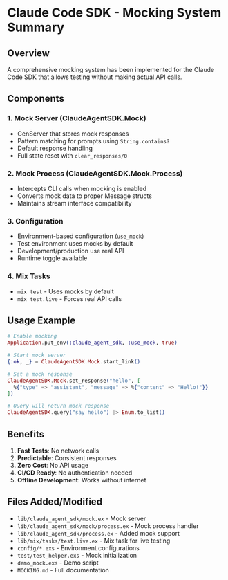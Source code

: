 # Claude Code SDK - Mocking System Summary

## Overview

A comprehensive mocking system has been implemented for the Claude Code SDK that allows testing without making actual API calls.

## Components

### 1. Mock Server (ClaudeAgentSDK.Mock)
- GenServer that stores mock responses
- Pattern matching for prompts using `String.contains?`
- Default response handling
- Full state reset with `clear_responses/0`

### 2. Mock Process (ClaudeAgentSDK.Mock.Process)
- Intercepts CLI calls when mocking is enabled
- Converts mock data to proper Message structs
- Maintains stream interface compatibility

### 3. Configuration
- Environment-based configuration (`use_mock`)
- Test environment uses mocks by default
- Development/production use real API
- Runtime toggle available

### 4. Mix Tasks
- `mix test` - Uses mocks by default
- `mix test.live` - Forces real API calls

## Usage Example

```elixir
# Enable mocking
Application.put_env(:claude_agent_sdk, :use_mock, true)

# Start mock server
{:ok, _} = ClaudeAgentSDK.Mock.start_link()

# Set a mock response
ClaudeAgentSDK.Mock.set_response("hello", [
  %{"type" => "assistant", "message" => %{"content" => "Hello!"}}
])

# Query will return mock response
ClaudeAgentSDK.query("say hello") |> Enum.to_list()
```

## Benefits

1. **Fast Tests**: No network calls
2. **Predictable**: Consistent responses
3. **Zero Cost**: No API usage
4. **CI/CD Ready**: No authentication needed
5. **Offline Development**: Works without internet

## Files Added/Modified

- `lib/claude_agent_sdk/mock.ex` - Mock server
- `lib/claude_agent_sdk/mock/process.ex` - Mock process handler
- `lib/claude_agent_sdk/process.ex` - Added mock support
- `lib/mix/tasks/test.live.ex` - Mix task for live testing
- `config/*.exs` - Environment configurations
- `test/test_helper.exs` - Mock initialization
- `demo_mock.exs` - Demo script
- `MOCKING.md` - Full documentation